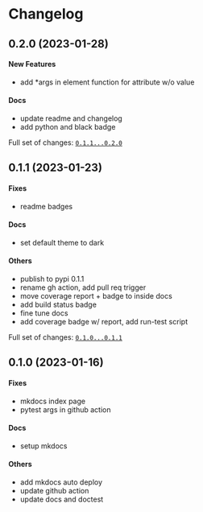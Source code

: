 # Changelog

## 0.2.0 (2023-01-28)

#### New Features

- add \*args in element function for attribute w/o value

#### Docs

- update readme and changelog
- add python and black badge

Full set of changes: [`0.1.1...0.2.0`](git@github.com:hoishing/kTemplate/compare/0.1.1...0.2.0)

## 0.1.1 (2023-01-23)

#### Fixes

- readme badges

#### Docs

- set default theme to dark

#### Others

- publish to pypi 0.1.1
- rename gh action, add pull req trigger
- move coverage report + badge to inside docs
- add build status badge
- fine tune docs
- add coverage badge w/ report, add run-test script

Full set of changes: [`0.1.0...0.1.1`](git@github.com:hoishing/kTemplate/compare/0.1.0...0.1.1)

## 0.1.0 (2023-01-16)

#### Fixes

- mkdocs index page
- pytest args in github action

#### Docs

- setup mkdocs

#### Others

- add mkdocs auto deploy
- update github action
- update docs and doctest
